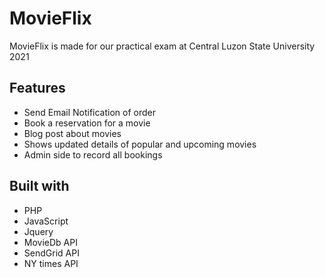 
# MovieFlix

MovieFlix is made for our practical exam at Central Luzon State University 2021


## Features

- Send Email Notification of order
- Book a reservation for a movie
- Blog post about movies
- Shows updated details of popular and upcoming movies
- Admin side to record all bookings



## Built with

- PHP
- JavaScript
- Jquery
- MovieDb API
- SendGrid API
- NY times API

